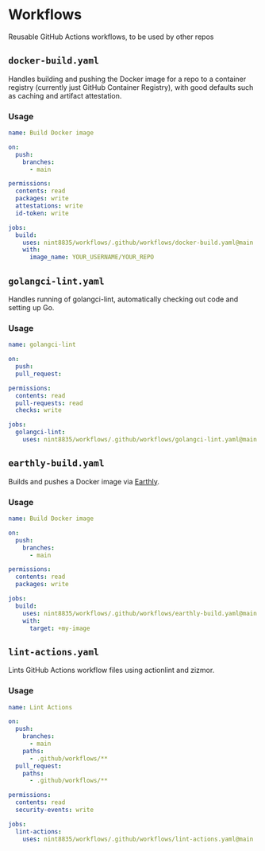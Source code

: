 # Workflows

Reusable GitHub Actions workflows, to be used by other repos

## `docker-build.yaml`

Handles building and pushing the Docker image for a repo to a container registry (currently just GitHub Container Registry), with good defaults such as caching and artifact attestation.

### Usage

```yaml
name: Build Docker image

on:
  push:
    branches:
      - main

permissions:
  contents: read
  packages: write
  attestations: write
  id-token: write

jobs:
  build:
    uses: nint8835/workflows/.github/workflows/docker-build.yaml@main
    with:
      image_name: YOUR_USERNAME/YOUR_REPO
```

## `golangci-lint.yaml`

Handles running of golangci-lint, automatically checking out code and setting up Go.

### Usage

```yaml
name: golangci-lint

on:
  push:
  pull_request:

permissions:
  contents: read
  pull-requests: read
  checks: write

jobs:
  golangci-lint:
    uses: nint8835/workflows/.github/workflows/golangci-lint.yaml@main
```

## `earthly-build.yaml`

Builds and pushes a Docker image via [Earthly](https://earthly.dev/).

### Usage

```yaml
name: Build Docker image

on:
  push:
    branches:
      - main

permissions:
  contents: read
  packages: write

jobs:
  build:
    uses: nint8835/workflows/.github/workflows/earthly-build.yaml@main
    with:
      target: +my-image
```

## `lint-actions.yaml`

Lints GitHub Actions workflow files using actionlint and zizmor.

### Usage

```yaml
name: Lint Actions

on:
  push:
    branches:
      - main
    paths:
      - .github/workflows/**
  pull_request:
    paths:
      - .github/workflows/**

permissions:
  contents: read
  security-events: write

jobs:
  lint-actions:
    uses: nint8835/workflows/.github/workflows/lint-actions.yaml@main
```
